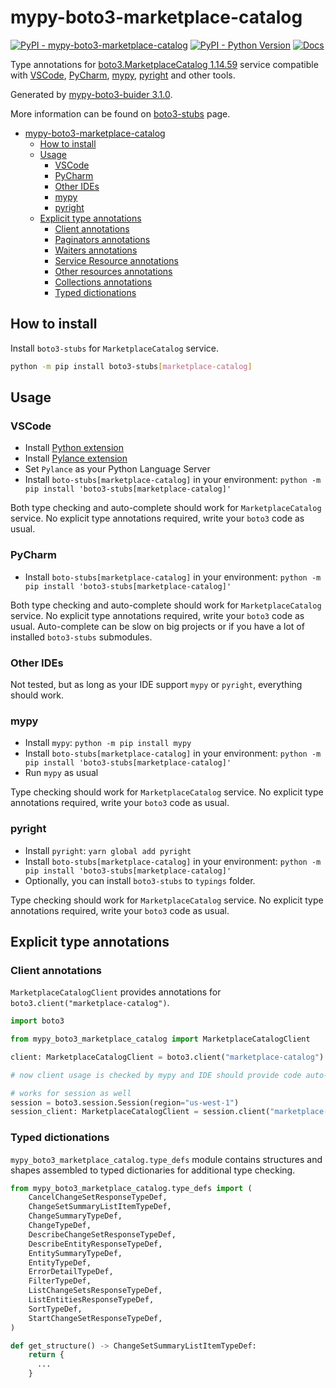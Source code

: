 # mypy-boto3-marketplace-catalog

[![PyPI - mypy-boto3-marketplace-catalog](https://img.shields.io/pypi/v/mypy-boto3-marketplace-catalog.svg?color=blue)](https://pypi.org/project/mypy-boto3-marketplace-catalog)
[![PyPI - Python Version](https://img.shields.io/pypi/pyversions/mypy-boto3-marketplace-catalog.svg?color=blue)](https://pypi.org/project/mypy-boto3-marketplace-catalog)
[![Docs](https://img.shields.io/readthedocs/mypy-boto3-builder.svg?color=blue)](https://mypy-boto3-builder.readthedocs.io/)

Type annotations for
[boto3.MarketplaceCatalog 1.14.59](https://boto3.amazonaws.com/v1/documentation/api/1.14.59/reference/services/marketplace-catalog.html#MarketplaceCatalog) service
compatible with
[VSCode](https://code.visualstudio.com/),
[PyCharm](https://www.jetbrains.com/pycharm/),
[mypy](https://github.com/python/mypy),
[pyright](https://github.com/microsoft/pyright)
and other tools.

Generated by [mypy-boto3-buider 3.1.0](https://github.com/vemel/mypy_boto3_builder).

More information can be found on [boto3-stubs](https://pypi.org/project/boto3-stubs/) page.

- [mypy-boto3-marketplace-catalog](#mypy-boto3-marketplace-catalog)
  - [How to install](#how-to-install)
  - [Usage](#usage)
    - [VSCode](#vscode)
    - [PyCharm](#pycharm)
    - [Other IDEs](#other-ides)
    - [mypy](#mypy)
    - [pyright](#pyright)
  - [Explicit type annotations](#explicit-type-annotations)
    - [Client annotations](#client-annotations)
    - [Paginators annotations](#paginators-annotations)
    - [Waiters annotations](#waiters-annotations)
    - [Service Resource annotations](#service-resource-annotations)
    - [Other resources annotations](#other-resources-annotations)
    - [Collections annotations](#collections-annotations)
    - [Typed dictionations](#typed-dictionations)

## How to install

Install `boto3-stubs` for `MarketplaceCatalog` service.

```bash
python -m pip install boto3-stubs[marketplace-catalog]
```

## Usage

### VSCode

- Install [Python extension](https://marketplace.visualstudio.com/items?itemName=ms-python.python)
- Install [Pylance extension](https://marketplace.visualstudio.com/items?itemName=ms-python.vscode-pylance)
- Set `Pylance` as your Python Language Server
- Install `boto-stubs[marketplace-catalog]` in your environment: `python -m pip install 'boto3-stubs[marketplace-catalog]'`

Both type checking and auto-complete should work for `MarketplaceCatalog` service.
No explicit type annotations required, write your `boto3` code as usual.

### PyCharm

- Install `boto-stubs[marketplace-catalog]` in your environment: `python -m pip install 'boto3-stubs[marketplace-catalog]'`

Both type checking and auto-complete should work for `MarketplaceCatalog` service.
No explicit type annotations required, write your `boto3` code as usual.
Auto-complete can be slow on big projects or if you have a lot of installed `boto3-stubs` submodules.

### Other IDEs

Not tested, but as long as your IDE support `mypy` or `pyright`, everything should work.

### mypy

- Install `mypy`: `python -m pip install mypy`
- Install `boto-stubs[marketplace-catalog]` in your environment: `python -m pip install 'boto3-stubs[marketplace-catalog]'`
- Run `mypy` as usual

Type checking should work for `MarketplaceCatalog` service.
No explicit type annotations required, write your `boto3` code as usual.

### pyright

- Install `pyright`: `yarn global add pyright`
- Install `boto-stubs[marketplace-catalog]` in your environment: `python -m pip install 'boto3-stubs[marketplace-catalog]'`
- Optionally, you can install `boto3-stubs` to `typings` folder.

Type checking should work for `MarketplaceCatalog` service.
No explicit type annotations required, write your `boto3` code as usual.

## Explicit type annotations

### Client annotations

`MarketplaceCatalogClient` provides annotations for `boto3.client("marketplace-catalog")`.

```python
import boto3

from mypy_boto3_marketplace_catalog import MarketplaceCatalogClient

client: MarketplaceCatalogClient = boto3.client("marketplace-catalog")

# now client usage is checked by mypy and IDE should provide code auto-complete

# works for session as well
session = boto3.session.Session(region="us-west-1")
session_client: MarketplaceCatalogClient = session.client("marketplace-catalog")
```








### Typed dictionations

`mypy_boto3_marketplace_catalog.type_defs` module contains structures and shapes assembled
to typed dictionaries for additional type checking.

```python
from mypy_boto3_marketplace_catalog.type_defs import (
    CancelChangeSetResponseTypeDef,
    ChangeSetSummaryListItemTypeDef,
    ChangeSummaryTypeDef,
    ChangeTypeDef,
    DescribeChangeSetResponseTypeDef,
    DescribeEntityResponseTypeDef,
    EntitySummaryTypeDef,
    EntityTypeDef,
    ErrorDetailTypeDef,
    FilterTypeDef,
    ListChangeSetsResponseTypeDef,
    ListEntitiesResponseTypeDef,
    SortTypeDef,
    StartChangeSetResponseTypeDef,
)

def get_structure() -> ChangeSetSummaryListItemTypeDef:
    return {
      ...
    }
```
